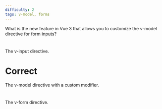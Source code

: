```yaml
---
difficulty: 2
tags: v-model, forms
---
```


What is the new feature in Vue 3 that allows you to customize the v-model directive for form inputs?

#

The v-input directive.

# Correct

The v-model directive with a custom modifier.

#

The v-form directive.